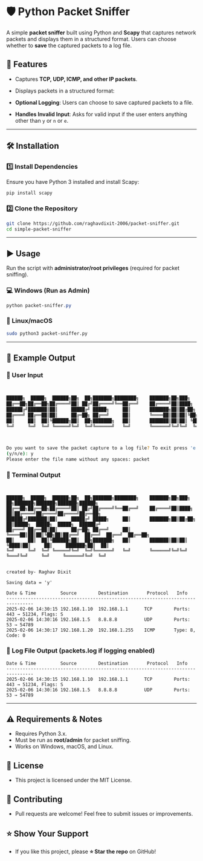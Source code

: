 
# 🛡 Python Packet Sniffer

A simple **packet sniffer** built using Python and **Scapy** that captures network packets and displays them in a structured format. Users can choose whether to **save** the captured packets to a log file.

## 🚀 Features
- Captures **TCP, UDP, ICMP, and other IP packets**.
- Displays packets in a structured format:

- **Optional Logging**: Users can choose to save captured packets to a file.
- **Handles Invalid Input**: Asks for valid input if the user enters anything other than `y` or `n` or `e`.

---

## 🛠 Installation
### **1️⃣ Install Dependencies**
Ensure you have Python 3 installed and install Scapy:

```bash/powershell
pip install scapy
```
### **2️⃣ Clone the Repository**
```bash
git clone https://github.com/raghavdixit-2006/packet-sniffer.git
cd simple-packet-sniffer
```

---

## ▶️ Usage
Run the script with **administrator/root privileges** (required for packet sniffing).
### 💻 Windows (Run as Admin)
```powershell
python packet-sniffer.py
```

### 🐧 Linux/macOS
```bash
sudo python3 packet-sniffer.py
```

---

## 📜 Example Output
### 🔹 User Input
```bash


██████╗  █████╗  ██████╗██╗  ██╗███████╗████████╗    ███████╗██╗███╗   ██╗███████╗███████╗███████╗██████╗
██╔══██╗██╔══██╗██╔════╝██║ ██╔╝██╔════╝╚══██╔══╝    ██╔════╝██║████╗  ██║██╔════╝██╔════╝██╔════╝██╔══██╗
██████╔╝███████║██║     █████╔╝ █████╗     ██║       ███████╗██║██╔██╗ ██║█████╗  █████╗  █████╗  ██████╔╝
██╔═══╝ ██╔══██║██║     ██╔═██╗ ██╔══╝     ██║       ╚════██║██║██║╚██╗██║██╔══╝  ██╔══╝  ██╔══╝  ██╔══██╗
██║     ██║  ██║╚██████╗██║  ██╗███████╗   ██║       ███████║██║██║ ╚████║██║     ██║     ███████╗██║  ██║
╚═╝     ╚═╝  ╚═╝ ╚═════╝╚═╝  ╚═╝╚══════╝   ╚═╝       ╚══════╝╚═╝╚═╝  ╚═══╝╚═╝     ╚═╝     ╚══════╝╚═╝  ╚═╝

                                                                                created by- Raghav Dixit 

Do you want to save the packet capture to a log file? To exit press 'e'
(y/n/e): y
Please enter the file name without any spaces: packet
```
### 🔹 Terminal Output
```nigex


██████╗  █████╗  ██████╗██╗  ██╗███████╗████████╗    ███████╗██╗███╗   ██╗███████╗███████╗███████╗██████╗ 
██╔══██╗██╔══██╗██╔════╝██║ ██╔╝██╔════╝╚══██╔══╝    ██╔════╝██║████╗  ██║██╔════╝██╔════╝██╔════╝██╔══██╗
██████╔╝███████║██║     █████╔╝ █████╗     ██║       ███████╗██║██╔██╗ ██║█████╗  █████╗  █████╗  ██████╔╝
██╔═══╝ ██╔══██║██║     ██╔═██╗ ██╔══╝     ██║       ╚════██║██║██║╚██╗██║██╔══╝  ██╔══╝  ██╔══╝  ██╔══██╗
██║     ██║  ██║╚██████╗██║  ██╗███████╗   ██║       ███████║██║██║ ╚████║██║     ██║     ███████╗██║  ██║
╚═╝     ╚═╝  ╚═╝ ╚═════╝╚═╝  ╚═╝╚══════╝   ╚═╝       ╚══════╝╚═╝╚═╝  ╚═══╝╚═╝     ╚═╝     ╚══════╝╚═╝  ╚═╝

                                                                                created by- Raghav Dixit  

Saving data = 'y'

Date & Time         Source        Destination       Protocol   Info
--------------------------------------------------------------------------------
2025-02-06 14:30:15 192.168.1.10  192.168.1.1      TCP        Ports: 443 → 51234, Flags: S
2025-02-06 14:30:16 192.168.1.5   8.8.8.8          UDP        Ports: 53 → 54789
2025-02-06 14:30:17 192.168.1.20  192.168.1.255    ICMP       Type: 8, Code: 0
```
### 🔹 Log File Output (packets.log if logging enabled)
```nigex
Date & Time         Source        Destination       Protocol   Info
--------------------------------------------------------------------------------
2025-02-06 14:30:15 192.168.1.10  192.168.1.1      TCP        Ports: 443 → 51234, Flags: S
2025-02-06 14:30:16 192.168.1.5   8.8.8.8          UDP        Ports: 53 → 54789
```

---

## ⚠️ Requirements & Notes
- Requires Python 3.x.
- Must be run as **root/admin** for packet sniffing.
- Works on Windows, macOS, and Linux.

## 📄 License
- This project is licensed under the MIT License.

## 🤝 Contributing
- Pull requests are welcome! Feel free to submit issues or improvements.

## ⭐️ Show Your Support
 - If you like this project, please  **⭐️ Star the repo** on GitHub!

